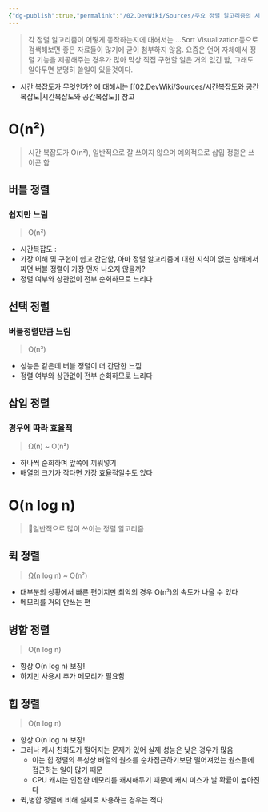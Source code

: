 ```yaml
---
{"dg-publish":true,"permalink":"/02.DevWiki/Sources/주요 정렬 알고리즘의 시간복잡도/","noteIcon":""}
---
```



> 각 정렬 알고리즘이 어떻게 동작하는지에 대해서는 ...Sort Visualization등으로 검색해보면 좋은 자료들이 많기에 굳이 첨부하지 않음.
> 요즘은 언어 자체에서 정렬 기능을 제공해주는 경우가 많아 막상 직접 구현할 일은 거의 없긴 함, 그래도 알아두면 분명히 쓸일이 있을것이다.

* 시간 복잡도가 무엇인가? 에 대해서는 [[02.DevWiki/Sources/시간복잡도와 공간복잡도\|시간복잡도와 공간복잡도]] 참고
# O(n²)
> 시간 복잡도가 O(n²), 일반적으로 잘 쓰이지 않으며 예외적으로 삽입 정렬은 쓰이곤 함
## 버블 정렬
### 쉽지만 느림
> O(n²)
* 시간복잡도 : 
* 가장 이해 및 구현이 쉽고 간단함, 아마 정렬 알고리즘에 대한 지식이 없는 상태에서 짜면 버블 정렬이 가장 먼저 나오지 않을까?
* 정렬 여부와 상관없이 전부 순회하므로 느리다
## 선택 정렬
### 버블정렬만큼 느림
> O(n²)
* 성능은 같은데 버블 정렬이 더 간단한 느낌
* 정렬 여부와 상관없이 전부 순회하므로 느리다
## 삽입 정렬
### 경우에 따라 효율적
> Ω(n) ~ O(n²)
* 하나씩 순회하며 앞쪽에 끼워넣기
* 배열의 크기가 작다면 가장 효율적일수도 있다
# O(n log n)

> 일반적으로 많이 쓰이는 정렬 알고리즘

## 퀵 정렬
> Ω(n log n) ~ O(n²)
* 대부분의 상황에서 빠른 편이지만 최악의 경우 O(n²)의 속도가 나올 수 있다
* 메모리를 거의 안쓰는 편
## 병합 정렬
> O(n log n) 
* 항상 O(n log n) 보장!
* 하지만 사용시 추가 메모리가 필요함
## 힙 정렬
> O(n log n) 
* 항상 O(n log n) 보장!
* 그러나 캐시 친화도가 떨어지는 문제가 있어 실제 성능은 낮은 경우가 많음
	* 이는 힙 정렬의 특성상 배열의 원소를 순차접근하기보단 떨어져있는 원소들에 접근하는 일이 많기 때문
	* CPU 캐시는 인접한 메모리를 캐시해두기 때문에 캐시 미스가 날 확률이 높아진다
* 퀵,병합 정렬에 비해 실제로 사용하는 경우는 적다